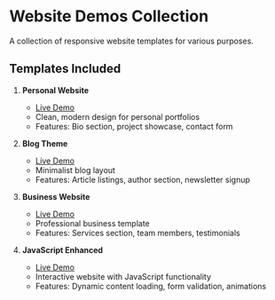# Website Demos Collection

A collection of responsive website templates for various purposes.

## Templates Included

1. **Personal Website**
   - [Live Demo](https://dash.generalassemb.ly/lhajabi/build-your-own-personal-website)
   - Clean, modern design for personal portfolios
   - Features: Bio section, project showcase, contact form

2. **Blog Theme**
   - [Live Demo](https://dash.generalassemb.ly/lhajabi/build-your-own-blog-theme)
   - Minimalist blog layout
   - Features: Article listings, author section, newsletter signup

3. **Business Website**
   - [Live Demo](https://dash.generalassemb.ly/lhajabi/build-your-own-business-website)
   - Professional business template
   - Features: Services section, team members, testimonials

4. **JavaScript Enhanced**
   - [Live Demo](https://dash.generalassemb.ly/lhajabi/update-the-javascript-code)
   - Interactive website with JavaScript functionality
   - Features: Dynamic content loading, form validation, animations


